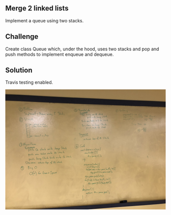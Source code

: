 ## Merge 2 linked lists

Implement a queue using two stacks.

## Challenge

Create class Queue which, under the hood, uses two stacks and pop and push methods to implement enqueue and dequeue.


## Solution

Travis testing enabled.

![](../assets/11-queue_with_stacks.jpg)

